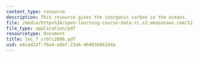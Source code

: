 ```yaml
---
content_type: resource
description: This resource gives the inorganic carbon in the oceans.
file: /media/https%3A/open-learning-course-data-rc.s3.amazonaws.com/12-742-marine-chemistry-fall-2006/e6cad12ff6a4a6bf23a646483bb6164a_lec_7_crblc2006.pdf
file_type: application/pdf
resourcetype: Document
title: lec_7_crblc2006.pdf
uid: e6cad12f-f6a4-a6bf-23a6-46483bb6164a
---
```

